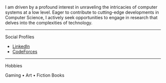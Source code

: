 I am driven by a profound interest in unraveling the intricacies of computer systems at a low level. Eager to contribute to cutting-edge developments in Computer Science, I actively seek opportunities to engage in research that delves into the complexities of technology.

---

Social Profiles

- [LinkedIn](https://www.linkedin.com/in/abhiram-kothagundu)
- [CodeForces](https://codeforces.com/profile/abhiramkothagundu)

---

Hobbies

Gaming • Art • Fiction Books


